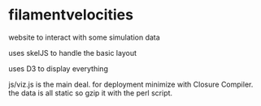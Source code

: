 filamentvelocities
==================

website to interact with some simulation data

uses skelJS to handle the basic layout

uses D3 to display everything

js/viz.js is the main deal. for deployment minimize with Closure Compiler. the data is all static so gzip it with the perl script.
